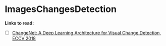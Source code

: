 # ImagesChangesDetection

**Links to read:**


- [ ] [ChangeNet: A Deep Learning Architecture for Visual Change Detection, ECCV 2018](https://openaccess.thecvf.com/content_ECCVW_2018/papers/11130/Varghese_ChangeNet_A_Deep_Learning_Architecture_for_Visual_Change_Detection_ECCVW_2018_paper.pdf)
